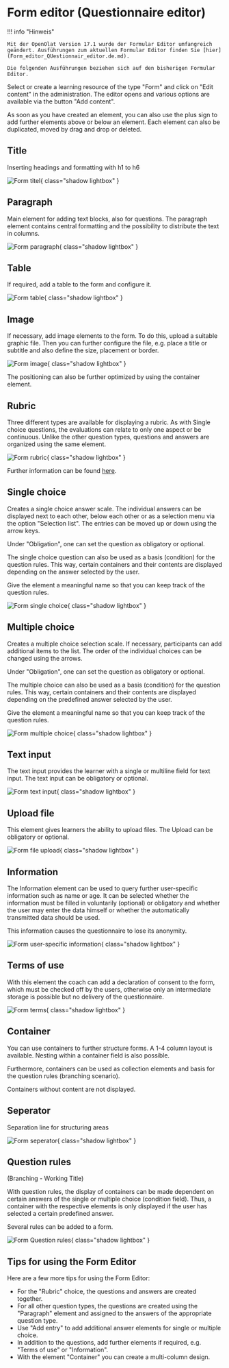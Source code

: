 # Form editor (Questionnaire editor)

!!! info "Hinweis"

    Mit der OpenOlat Version 17.1 wurde der Formular Editor umfangreich geändert. Ausführungen zum aktuellen Formular Editor finden Sie [hier](Form_editor_QUestionnair_editor.de.md). 

    Die folgenden Ausführungen beziehen sich auf den bisherigen Formular Editor.

Select or create a learning resource of the type "Form" and click on "Edit content" in the administration. The editor opens and various options are available via the button "Add content".

As soon as you have created an element, you can also use the plus sign to add further elements above or below an element. Each element can also be duplicated, moved by drag and drop or deleted.

## Title

Inserting headings and formatting with h1 to h6

![Form titel](assets/title.png){ class="shadow lightbox" }

## Paragraph

Main element for adding text blocks, also for questions. The paragraph element contains central formatting and the possibility to distribute the text in columns.

![Form paragraph](assets/paragraph.png){ class="shadow lightbox" }
  
## Table

If required, add a table to the form and configure it.

![Form table](assets/table.png){ class="shadow lightbox" }
  
## Image

If necessary, add image elements to the form. To do this, upload a suitable graphic file. Then you can further configure the file, e.g. place a title or subtitle and also define the size, placement or border.

![Form image](assets/image.png){ class="shadow lightbox" }

The positioning can also be further optimized by using the container element.  
  
## Rubric

Three different types are available for displaying a rubric. As with Single choice questions, the evaluations can relate to only one aspect or be continuous. Unlike the other question types, questions and answers are organized using the same element.

![Form rubric](assets/rubic.png){ class="shadow lightbox" }

Further information can be found [here](Rubric.md).
  
## Single choice

Creates a single choice answer scale. The individual answers can be displayed next to each other, below each other or as a selection menu via the option "Selection list". The entries can be moved up or down using the arrow keys.

Under "Obligation", one can set the question as obligatory or optional.

The single choice question can also be used as a basis (condition) for the question rules. This way, certain containers and their contents are displayed depending on the answer selected by the user.

Give the element a meaningful name so that you can keep track of the question rules.

![Form single choice](assets/formular_einzelauswahl.jpg){ class="shadow lightbox" }

## Multiple choice

Creates a multiple choice selection scale. If necessary, participants can add additional items to the list. The order of the individual choices can be changed using the arrows.

Under "Obligation", one can set the question as obligatory or optional.

The multiple choice can also be used as a basis (condition) for the question rules. This way, certain containers and their contents are displayed depending on the predefined answer selected by the user.

Give the element a meaningful name so that you can keep track of the question rules.

![Form multiple choice](assets/formular_mehrfachwahl.jpg){ class="shadow lightbox" }
  
## Text input

The text input provides the learner with a single or multiline field for text input. The text input can be obligatory or optional.

![Form text input](assets/text.png){ class="shadow lightbox" }
  
## Upload file

This element gives learners the ability to upload files. The Upload can be obligatory or optional.

![Form file upload](assets/upload.png){ class="shadow lightbox" }
  
## Information

The Information element can be used to query further user-specific information such as name or age. It can be selected whether the information must be filled in voluntarily (optional) or obligatory and whether the user may enter the data himself or whether the automatically transmitted data should be used.

This information causes the questionnaire to lose its anonymity.

![Form user-specific information](assets/info.png){ class="shadow lightbox" }

## Terms of use

With this element the coach can add a declaration of consent to the form, which must be checked off by the users, otherwise only an intermediate storage is possible but no delivery of the questionnaire.

![Form terms](assets/terms.png){ class="shadow lightbox" }
  
## Container

You can use containers to further structure forms. A 1-4 column layout is available. Nesting within a container field is also possible.

Furthermore, containers can be used as collection elements and basis for the question rules (branching scenario).

Containers without content are not displayed.

## Seperator

Separation line for structuring areas

![Form seperator](assets/seperator.png){ class="shadow lightbox" }
  
## Question rules

(Branching - Working Title)

With question rules, the display of containers can be made dependent on certain answers of the single or multiple choice (condition field). Thus, a container with the respective elements is only displayed if the user has selected a certain predefined answer.

Several rules can be added to a form.

![Form Question rules](assets/question_rules_example.jpg){ class="shadow lightbox" }

## Tips for using the Form Editor

Here are a few more tips for using the Form Editor:

* For the "Rubric" choice, the questions and answers are created together.
* For all other question types, the questions are created using the "Paragraph" element and assigned to the answers of the appropriate question type.
* Use "Add entry" to add additional answer elements for single or multiple choice.
* In addition to the questions, add further elements if required, e.g. "Terms of use" or "Information".
* With the element "Container" you can create a multi-column design.